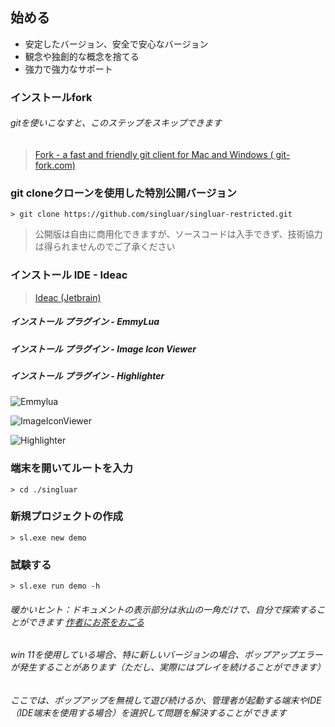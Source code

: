 ## 始める

* 安定したバージョン、安全で安心なバージョン
* 観念や独創的な概念を捨てる
* 強力で強力なサポート

### インストールfork

###### gitを使いこなすと、このステップをスキップできます

> <a target="_blank" href="https://www.git-fork.com">Fork - a fast and friendly git client for Mac and Windows (
> git-fork.com)</a>
>

### git cloneクローンを使用した特別公開バージョン

```text
> git clone https://github.com/singluar/singluar-restricted.git
```

> 公開版は自由に商用化できますが、ソースコードは入手できず、技術協力は得られませんのでご了承ください

### インストール IDE - Ideac

> <a target="_blank" href="https://www.jetbrains.com/idea/download/#section=windows">Ideac (Jetbrain)</a>

##### インストール プラグイン - EmmyLua

##### インストール プラグイン - Image Icon Viewer

##### インストール プラグイン - Highlighter

![Emmylua](https://gitlab.com/h-document/singluar/-/raw/main/assets/emmylua.png)

![ImageIconViewer](https://gitlab.com/h-document/singluar/-/raw/main/assets/imageIconViewer.png)

![Highlighter](https://gitlab.com/h-document/singluar/-/raw/main/assets/colorHighlighter.png)

### 端末を開いてルートを入力

```
> cd ./singluar
```

### 新規プロジェクトの作成

```
> sl.exe new demo
```

### 試験する

```
> sl.exe run demo -h
```

###### 暖かいヒント：ドキュメントの表示部分は氷山の一角だけで、自分で探索することができます <a target="_blank" href="https://afdian.net/a/hunzsig">作者にお茶をおごる</a>

###### win 11を使用している場合、特に新しいバージョンの場合、ポップアップエラーが発生することがあります（ただし、実際にはプレイを続けることができます）

###### ここでは、ポップアップを無視して遊び続けるか、管理者が起動する端末やIDE（IDE端末を使用する場合）を選択して問題を解決することができます

